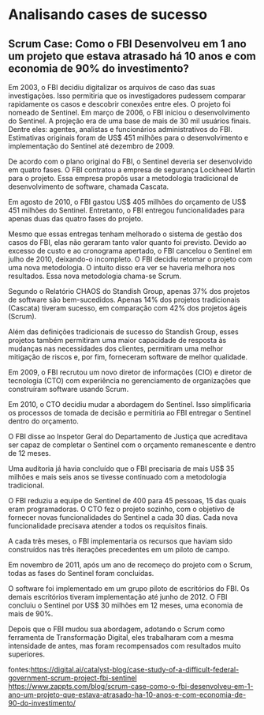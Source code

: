 # Analisando cases de sucesso
## Scrum Case: Como o FBI Desenvolveu em 1 ano um projeto que estava atrasado há 10 anos e com economia de 90% do investimento?

Em 2003, o FBI decidiu digitalizar os arquivos de caso das suas investigações. Isso permitiria que os investigadores pudessem comparar rapidamente os casos e descobrir conexões entre eles. O projeto foi nomeado de Sentinel.
Em março de 2006, o FBI iniciou o desenvolvimento do Sentinel. A projeção era de uma base de mais de 30 mil usuários finais. Dentre eles: agentes, analistas e funcionários administrativos do FBI. Estimativas originais foram de US$ 451 milhões para o desenvolvimento e implementação do Sentinel até dezembro de 2009.

De acordo com o plano original do FBI, o Sentinel deveria ser desenvolvido em quatro fases. O FBI contratou a empresa de segurança Lockheed Martin para o projeto. Essa empresa propôs usar a metodologia tradicional de desenvolvimento de software, chamada Cascata.

Em agosto de 2010, o FBI gastou US$ 405 milhões do orçamento de US$ 451 milhões do Sentinel. Entretanto, o FBI entregou funcionalidades para apenas duas das quatro fases do projeto.

Mesmo que essas entregas tenham melhorado o sistema de gestão dos casos do FBI, elas não geraram tanto valor quanto foi previsto. Devido ao excesso de custo e ao cronograma apertado, o FBI cancelou o Sentinel em julho de 2010, deixando-o incompleto.
O FBI decidiu retomar o projeto com uma nova metodologia. O intuito disso era ver se haveria melhora nos resultados. Essa nova metodologia chama-se Scrum.

Segundo o Relatório CHAOS do Standish Group, apenas 37% dos projetos de software são bem-sucedidos. Apenas 14% dos projetos tradicionais (Cascata) tiveram sucesso, em comparação com 42% dos projetos ágeis (Scrum).

Além das definições tradicionais de sucesso do Standish Group, esses projetos também permitiram uma maior capacidade de resposta às mudanças nas necessidades dos clientes, permitiram uma melhor mitigação de riscos e, por fim, forneceram software de melhor qualidade.

Em 2009, o FBI recrutou um novo diretor de informações (CIO) e diretor de tecnologia (CTO) com experiência no gerenciamento de organizações que construíram software usando Scrum.

Em 2010, o CTO decidiu mudar a abordagem do Sentinel. Isso simplificaria os processos de tomada de decisão e permitiria ao FBI entregar o Sentinel dentro do orçamento.

O FBI disse ao Inspetor Geral do Departamento de Justiça que acreditava ser capaz de completar o Sentinel com o orçamento remanescente e dentro de 12 meses.

Uma auditoria já havia concluído que o FBI precisaria de mais US$ 35 milhões e mais seis anos se tivesse continuado com a metodologia tradicional.

O FBI reduziu a equipe do Sentinel de 400 para 45 pessoas, 15 das quais eram programadoras. O CTO fez o projeto sozinho, com o objetivo de fornecer novas funcionalidades do Sentinel a cada 30 dias. Cada nova funcionalidade precisava atender a todos os requisitos finais.

A cada três meses, o FBI implementaria os recursos que haviam sido construídos nas três iterações precedentes em um piloto de campo.

Em novembro de 2011, após um ano de recomeço do projeto com o Scrum, todas as fases do Sentinel foram concluídas.

O software foi implementado em um grupo piloto de escritórios do FBI. Os demais escritórios tiveram implementação até junho de 2012. O FBI concluiu o Sentinel por US$ 30 milhões em 12 meses, uma economia de mais de 90%.

Depois que o FBI mudou sua abordagem, adotando o Scrum como ferramenta de Transformação Digital, eles trabalharam com a mesma intensidade de antes, mas foram recompensados ​​com resultados muito superiores.

fontes:https://digital.ai/catalyst-blog/case-study-of-a-difficult-federal-government-scrum-project-fbi-sentinel
https://www.zappts.com/blog/scrum-case-como-o-fbi-desenvolveu-em-1-ano-um-projeto-que-estava-atrasado-ha-10-anos-e-com-economia-de-90-do-investimento/


